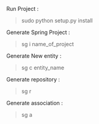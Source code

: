 Run Project :
>sudo python setup.py install

Generate Spring Project :
>sg i name_of_project
>
Generate New entity :
>sg c entity_name
>
Generate repository :
>sg r
>
Generate association :
>sg a
>

